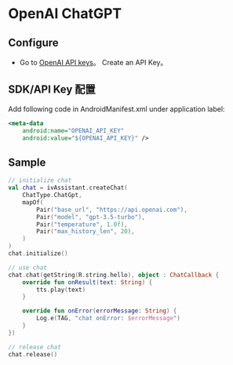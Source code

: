 # OpenAI ChatGPT

## Configure

- Go to [OpenAI API keys](https://platform.openai.com/account/api-keys)。 Create an API Key。

## SDK/API Key 配置
Add following code in AndroidManifest.xml under application label:
```xml
<meta-data
    android:name="OPENAI_API_KEY"
    android:value="${OPENAI_API_KEY}" />
```

## Sample
```kotlin
// initialize chat
val chat = ivAssistant.createChat(
    ChatType.ChatGpt,
    mapOf(
        Pair("base_url", "https://api.openai.com"),
        Pair("model", "gpt-3.5-turbo"),
        Pair("temperature", 1.0f),
        Pair("max_history_len", 20),
    )
)
chat.initialize()

// use chat
chat.chat(getString(R.string.hello), object : ChatCallback {
    override fun onResult(text: String) {
        tts.play(text)
    }

    override fun onError(errorMessage: String) {
        Log.e(TAG, "chat onError: $errorMessage")
    }
})

// release chat
chat.release()
```